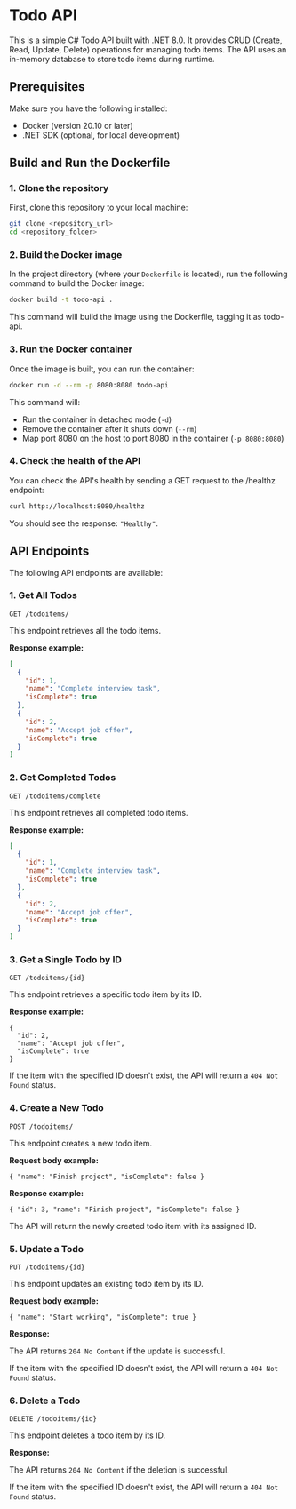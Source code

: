 # Todo API

This is a simple C# Todo API built with .NET 8.0. It provides CRUD (Create, Read, Update, Delete) operations for managing todo items. The API uses an in-memory database to store todo items during runtime.

## Prerequisites

Make sure you have the following installed:

- Docker (version 20.10 or later)
- .NET SDK (optional, for local development)

## Build and Run the Dockerfile

### 1. Clone the repository

First, clone this repository to your local machine:

```bash
git clone <repository_url>
cd <repository_folder>
```

### 2. Build the Docker image

In the project directory (where your `Dockerfile` is located), run the following command to build the Docker image:

```bash
docker build -t todo-api .
```

This command will build the image using the Dockerfile, tagging it as todo-api.

### 3. Run the Docker container

Once the image is built, you can run the container:

```bash
docker run -d --rm -p 8080:8080 todo-api
```

This command will:

- Run the container in detached mode (`-d`)
- Remove the container after it shuts down (`--rm`)
- Map port 8080 on the host to port 8080 in the container (`-p 8080:8080`)

### 4. Check the health of the API

You can check the API's health by sending a GET request to the /healthz endpoint:

```bash
curl http://localhost:8080/healthz
```

You should see the response: `"Healthy"`.

## API Endpoints

The following API endpoints are available:

### 1. Get All Todos

`GET /todoitems/`

This endpoint retrieves all the todo items.

**Response example:**

```json
[
  {
    "id": 1,
    "name": "Complete interview task",
    "isComplete": true
  },
  {
    "id": 2,
    "name": "Accept job offer",
    "isComplete": true
  }
]
```

### 2. Get Completed Todos

`GET /todoitems/complete`

This endpoint retrieves all completed todo items.

**Response example:**

```json
[
  {
    "id": 1,
    "name": "Complete interview task",
    "isComplete": true
  },
  {
    "id": 2,
    "name": "Accept job offer",
    "isComplete": true
  }
]
```

### 3. Get a Single Todo by ID

`GET /todoitems/{id}`

This endpoint retrieves a specific todo item by its ID.

**Response example:**

```
{
  "id": 2,
  "name": "Accept job offer",
  "isComplete": true
}
```

If the item with the specified ID doesn't exist, the API will return a `404 Not Found` status.

### 4. Create a New Todo

`POST /todoitems/`

This endpoint creates a new todo item.

**Request body example:**

```
{ "name": "Finish project", "isComplete": false }
```

**Response example:**

```
{ "id": 3, "name": "Finish project", "isComplete": false }
```

The API will return the newly created todo item with its assigned ID.

### 5. Update a Todo

`PUT /todoitems/{id}`

This endpoint updates an existing todo item by its ID.

**Request body example:**

```
{ "name": "Start working", "isComplete": true }
```

**Response:**

The API returns `204 No Content` if the update is successful.

If the item with the specified ID doesn't exist, the API will return a `404 Not Found` status.

### 6. Delete a Todo

`DELETE /todoitems/{id}`

This endpoint deletes a todo item by its ID.

**Response:**

The API returns `204 No Content` if the deletion is successful.

If the item with the specified ID doesn't exist, the API will return a `404 Not Found` status.

